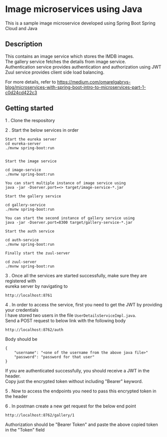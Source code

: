 # Image microservices using Java

This is a sample image microservice developed using Spring Boot Spring Cloud and Java

## Description

This contains an image service which stores the IMDB images.\
The gallery service fetches the details from image service.\
Authentication service provides authentication and authorization using JWT
Zuul service provides client side load balancing.

For more details, refer to https://medium.com/omarelgabrys-blog/microservices-with-spring-boot-intro-to-microservices-part-1-c0d24cd422c3

## Getting started

1 . Clone the respository

2 . Start the below services in order
```
Start the eureka server
cd eureka-server
./mvnw spring-boot:run


Start the image service

cd image-service
./mvnw spring-boot:run

You can start multiple instance of image service using
java -jar -Dserver.port=<> target/image-service-*.jar

Start the gallery service

cd gallery-service
./mvnw spring-boot:run

You can start the second instance of gallery service using
java -jar -Dserver.port=8300 target/gallery-service-*.jar

Start the auth service

cd auth-service
./mvnw spring-boot:run

Finally start the zuul-server

cd zuul-server
./mvnw spring-boot:run
```

3 . Once all the services are started successfully, make sure they are registered with\
    eureka server by navigating to
```
http://localhost:8761
```

4 . In order to access the service, first you need to get the JWT by providing your credentials\
    I have stored two users in the file ```UserDetailsServiceImpl.java```.\
    Send a POST request to below link with the following body
```
http://localhost:8762/auth
```

Body should be
```
{
    "username": "<one of the username from the above java file>"
    "password": "password for that user"
}
```

If you are authenticated successfully, you should receive a JWT in the header.\
Copy just the encrypted token without including "Bearer" keyword.

5 . Now to access the endpoints you need to pass this encrypted token in the header

6 . In postman create a new get request for the below end point
```
http://localhost:8762/gallery/1
```

Authorization should be "Bearer Token" and paste the above copied token in the "Token" field
